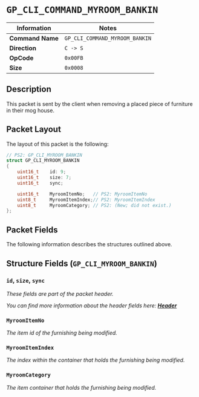 # `GP_CLI_COMMAND_MYROOM_BANKIN`

| Information               | Notes |
|---                        |---    |
| **Command Name**          | `GP_CLI_COMMAND_MYROOM_BANKIN` |
| **Direction**             | `C -> S` |
| **OpCode**                | `0x00FB` |
| **Size**                  | `0x0008` |

## Description

This packet is sent by the client when removing a placed piece of furniture in their mog house.

## Packet Layout

The layout of this packet is the following:

```cpp
// PS2: GP_CLI_MYROOM_BANKIN
struct GP_CLI_MYROOM_BANKIN
{
    uint16_t    id: 9;
    uint16_t    size: 7;
    uint16_t    sync;

    uint16_t    MyroomItemNo;   // PS2: MyroomItemNo
    uint8_t     MyroomItemIndex;// PS2: MyroomItemIndex
    uint8_t     MyroomCategory; // PS2: (New; did not exist.)
};
```

## Packet Fields

The following information describes the structures outlined above.

## Structure Fields (`GP_CLI_MYROOM_BANKIN`)

### `id`, `size`, `sync`

_These fields are part of the packet header._

_You can find more information about the header fields here: [**Header**](/world/HEADER.md)_

### `MyroomItemNo`

_The item id of the furnishing being modified._

### `MyroomItemIndex`

_The index within the container that holds the furnishing being modified._

### `MyroomCategory`

_The item container that holds the furnishing being modified._
